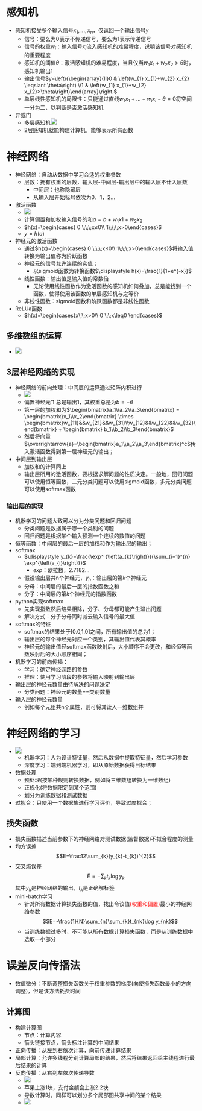 #  感知机

- 感知机接受多个输入信号${x_1,...,x_n}$，仅返回一个输出信号$y$
  - 信号：要么为$0$表示不传递信号，要么为$1$表示传递信号
  - 信号的权重$w_i$：输入信号$x_i$流入感知机的难易程度，说明该信号对感知机的重要程度
  - 感知机的阈值$\theta$：激活感知机的难易程度，当且仅当$w_1x_1+w_2x_2 > \theta$时，感知机输出$1$
  - 输出信号$y=\left\{\begin{array}{ll}0 & \left(w_{1} x_{1}+w_{2} x_{2} \leqslant \theta\right) \\1 & \left(w_{1} x_{1}+w_{2} x_{2}>\theta\right)\end{array}\right.$
  - 单层线性感知机的局限性：只能通过直线$w_{1} x_{1}+...+w_{i}x_{i}-\theta=0$将空间一分为二，以判断是否激活感知机
- 异或门
  - 多层感知机![](Photos/2023-10-11-17-56-39.png)
  - 2层感知机就能构建计算机，能够表示所有函数


# 神经网络

- 神经网络：自动从数据中学习合适的权重参数
    - 层数：拥有权重的层数，输入层-中间层-输出层中的输入层不计入层数
      - 中间层：也称隐藏层
      - 从输入层开始标号依次为0，1，2...
- 激活函数
    - ![](Photos/2023-10-12-09-29-30.png)
    - 计算偏置和加权输入信号的和$a=b+w_1x1+w_2x_2$
    - $h(x)=\begin{cases} 0 \;\;\;x≤0\\ 1\;\;\;x>0\end{cases}$
    - $y=h(a)$
- 神经元的激活函数
  - 通过$h(x)=\begin{cases} 0 \;\;\;x≤0\\ 1\;\;\;x>0\end{cases}$将输入值转换为输出值称为阶跃函数
  - 神经元的信号允许连续的实值；
    - 以sigmoid函数为转换函数$\displaystyle h(x)=\frac{1}{1+e^{-x}}$
  - 线性函数：输出值是输入值的常数倍
    - 无论使用线性函数作为激活函数的感知机如何叠加，总是能找到一个函数，使得使用该函数的单层感知机与之等价
  - 非线性函数：sigmoid函数和阶跃函数都是非线性函数
- ReLUa函数
  - $h(x)=\begin{cases}x\;\;x>0\\ 0 \;\;x\leq0 \end{cases}$

## 多维数组的运算

- ![](Photos/2023-10-12-10-35-28.png)


## 3层神经网络的实现

- 神经网络的前向处理：中间层的运算通过矩阵内积进行
  - ![](Photos/2023-10-12-10-36-15.png)
  - 偏置神经元'1'总是输出1，其权重总是为$b=-\theta$
  - 第一层的加权和为$\begin{bmatrix}a_1\\a_2\\a_3\end{bmatrix} = \begin{bmatrix}x_1\\x_2\end{bmatrix} \times \begin{bmatrix}w_{11}&&w_{21}&&w_{31}\\w_{12}&&w_{22}&&w_{32}\end{bmatrix} + \begin{bmatrix} b_1\\b_2\\b_3\end{bmatrix}$
  - 然后将向量$\overrightarrow{a}=\begin{bmatrix}a_1\\a_2\\a_3\end{bmatrix}^c$传入激活函数得到第一层神经元的输出；
- 中间层到输出层
  - 加权和的计算同上
  - 输出层所用的激活函数，要根据求解问题的性质决定。一般地，回归问题可以使用恒等函数，二元分类问题可以使用sigmoid函数，多元分类问题可以使用softmax函数

### 输出层的实现

- 机器学习的问题大致可以分为分类问题和回归问题
  - 分类问题是数据属于哪一个类别的问题
  - 回归问题是根据某个输入预测一个连续的数值的问题
- 恒等函数：中间层的最后一层的加权和作为输出层的输出；
- softmax
  - $\displaystyle y_{k}=\frac{\exp^ {\left(a_{k}\right)}}{\sum_{i=1}^{n} \exp^{\left(a_{i}\right)}}$
    - $exp$：欧拉数，$2.7182...$
  - 假设输出层共n个神经元，$y_n$：输出层的第$k$个神经元
  - 分母：中间层的最后一层的指数函数之和
  - 分子：中间层的第$k$个神经元的指数函数
- python实现softmax
  - 先实现指数然后结果相除，分子、分母都可能产生溢出问题
  - 解决方式：分子分母同时减去输入信号的最大值
- softmax的特征
  - softmax的结果处于[0.0,1.0]之间，所有输出值的总为1；
  - 输出层的每个神经元对应一个类别，其输出值代表其概率
  - 神经元的输出值经softmax函数映射后，大小顺序不会更改，和经恒等函数映射后的大小顺序相同；
- 机器学习的前向传播：
  - 学习：确定神经网路的参数
  - 推理：使用学习阶段的参数将输入映射到输出层
- 输出层的神经元数量由待解决的问题决定
  - 分类问题：神经元的数量==类别数量
- 输入层的神经元数量
  - 例如每个元组共n个属性，则可将其读入一维数组并

# 神经网络的学习

- ![](Photos/2023-10-19-10-34-30.png)
  - 机器学习：人为设计特征量，然后从数据中提取特征量，然后学习参数
  - 深度学习：端到端机器学习，即从原始数据获得目标结果
- 数据处理
  - 预处理(按某种规则转换数据，例如将三维数组转换为一维数组)
  - 正规化(将数据限定到某个范围)
  - 划分为训练数据和测试数据
- 过拟合：只使用一个数据集进行学习评价，导致过度拟合；

## 损失函数

- 损失函数描述当前参数下的神经网络对测试数据(监督数据)不拟合程度的测量
- 均方误差$$E=\frac12\sum_{k}(y_{k}-t_{k})^{2}$$
- 交叉熵误差$$E=-\sum_{k}t_{k}\log y_{k}$$其中$y_{k}$是神经网络的输出，$t_{k}$是正确解标签
- mini-batch学习
  - 针对所有数据计算损失函数的值，找出令该值<FONT COLOR=RED>(权重和偏置)</FONT>最小的神经网络参数$$E=-\frac{1}{N}\sum_{n}\sum_{k}t_{nk}\log y_{nk}$$
  - 当训练数据过多时，不可能以所有数据计算损失函数，而是从训练数据中选取一小部分


# 误差反向传播法

- 数值微分：不断调整损失函数关于权重参数的梯度(向使损失函数最小的方向调整)，但是该方法耗费时间

## 计算图

- 构建计算图
  - 节点：计算内容
  - 箭头链接节点，箭头标注计算的中间结果
- 正向传播：从左到右依次计算，向前传递计算结果
- 局部计算：允许多线程分别计算局部的结果，然后将结果返回给主线程进行最后结果的计算
- 反向传播：从右到左依次传递导数
  - ![](Photos/2023-10-19-11-22-23.png)
  - 苹果上涨1块，支付金额会上涨2.2块
  - 导数计算时，同样可以划分多个局部图共享中间的某个结果
  - ![](Photos/2023-10-19-11-24-42.png)